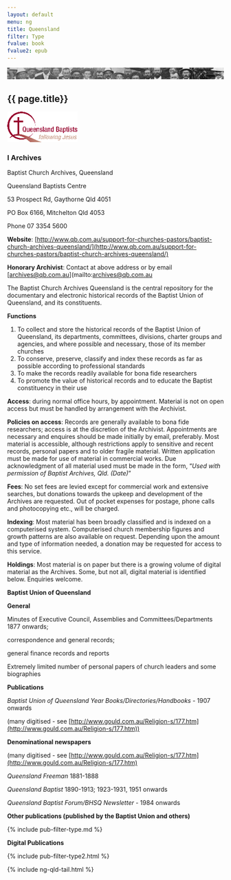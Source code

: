 ```yaml
---
layout: default
menu: ng
title: Queensland
filter: Type
fvalue: book
fvalue2: epub
---
```


![Faces](/images/biblio.jpg)
## {{ page.title}}

![Queensland Baptist](/images/qb-icon.png)

### I  Archives

Baptist Church Archives, Queensland

Queensland Baptists Centre

53 Prospect Rd, Gaythorne Qld  4051

PO Box 6166, Mitchelton Qld  4053

Phone    07 3354 5600

**Website**:  [http://www.qb.com.au/support-for-churches-pastors/baptist-church-archives-queensland/](http://www.qb.com.au/support-for-churches-pastors/baptist-church-archives-queensland/)

 

**Honorary Archivist**: Contact at above address or by email  [archives@qb.com.au](mailto:archives@qb.com.au

 

The Baptist Church Archives Queensland is the central repository for the documentary and electronic historical records of the Baptist Union of Queensland, and its constituents.

 

**Functions**

1. To collect and store the historical records of the Baptist Union of Queensland, its departments, committees, divisions, charter groups and agencies, and where possible and necessary, those of its member churches
2. To conserve, preserve, classify and index these records as far as possible according to professional standards
3. To make the records readily available for bona fide resear­chers
4. To promote the value of historical records and to educate the Baptist constituency in their use

 

**Access**: during normal office hours, by appointment. Material is not on open access but must be handled by arrangement with the Archivist.

 

**Policies on access**: Records are generally available to bona fide researchers; access is at the discretion of the Archivist. Appointments are necessary and enquires should be made initially by email, preferably.  Most material is accessible, although restrictions apply to sensitive and  recent records, personal papers and to older fragile material. Written application must be made for use of material in commercial works. Due acknowledgment of all material used must be made in the form, “*Used with permission of Baptist Archives, Qld. (Date)*”

 

**Fees**: No set fees are levied except for commercial work and extensive searches, but donations towards the upkeep and development of the Archives are requested. Out of pocket expenses for postage, phone calls and photocopying  etc., will be charged.

 

**Indexing**: Most material has been broadly classified and is indexed on a computerised system. Computerised church membership figures and growth patterns are also available on request. Depending upon the amount and type of information needed, a dona­tion may be requested for access to this service.

 

**Holdings**: Most material is on paper but there is a growing volume of digital material as the Archives. Some, but not all, digital material is identified below. Enquiries welcome.



**Baptist Union of Queensland**

**General**

Minutes of Executive Council, Assemblies and Committees/Departments 1877 onwards;

correspondence and general records;

general finance records and reports

Extremely limited number of personal papers of church leaders and some biographies

 

**Publications**

*Baptist Union of Queensland Year Books/Directories/Handbooks*  -  1907 onwards

  (many digitised - see [http://www.gould.com.au/Religion-s/177.htm](http://www.gould.com.au/Religion-s/177.htm))

 

**Denominational newspapers**

  (many digitised - see [http://www.gould.com.au/Religion-s/177.htm](http://www.gould.com.au/Religion-s/177.htm)

*Queensland Freeman* 1881-1888

*Queensland Baptist* 1890-1913; 1923-1931, 1951 onwards

*Queensland Baptist Forum/BHSQ Newsletter* - 1984 onwards

 

**Other publications (published by the Baptist Union and others)**

{% include pub-filter-type.md %} 



<b>Digital Publications</b>

{% include pub-filter-type2.html %}

{% include ng-qld-tail.html %}



